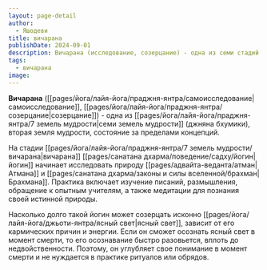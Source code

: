 ```yaml
---
layout: page-detail
author:
  - Яшодеви
title: вичарана
publishDate: 2024-09-01
description: Вичарана (исследование, созерцание) - одна из семи стадий мудрости (джняна бхумики), вторая земля мудрости, состояние за пределами концепций.
tags:
  - вичарана
image:
---
```

**Вичарана** ([[pages/йога/лайя-йога/праджня-янтра/самоисследование|самоисследование]], [[pages/йога/лайя-йога/праджня-янтра/созерцание|созерцание]]) - одна из [[pages/йога/лайя-йога/праджня-янтра/7 земель мудрости|семи земель мудрости]] (джняна бхумики), вторая земля мудрости, состояние за пределами концепций.

На стадии [[pages/йога/лайя-йога/праджня-янтра/7 земель мудрости/вичарана|вичарана]] [[pages/санатана дхарма/поведение/садху/йогин|йогин]] начинает исследовать природу [[pages/адвайта-веданта/атман|Атмана]] и [[pages/санатана дхарма/законы и силы вселенной/брахман|Брахмана]]. Практика включает изучение писаний, размышления, обращение к опытным учителям, а также медитации для познания своей истинной природы.

Насколько долго такой йогин может созерцать исконно [[pages/йога/лайя-йога/джьоти-янтра/ясный свет|ясный свет]], зависит от его кармических причин и энергии. Если он сможет осознать ясный свет в момент смерти, то его осознавание быстро разовьется, вплоть до недвойственности. Поэтому, он углубляет свое понимание в момент смерти и не нуждается в практике ритуалов или обрядов.

